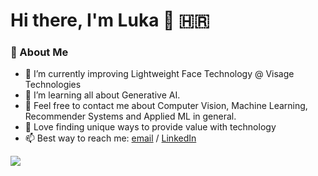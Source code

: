 # Hi there, I'm Luka 👋 🇭🇷
### 🌱 About Me
- 🔭 I’m currently improving Lightweight Face Technology @ Visage Technologies
- 🌱 I’m learning all about Generative AI.
- 💬 Feel free to contact me about Computer Vision, Machine Learning, Recommender Systems and Applied ML in general.
- 💼 Love finding unique ways to provide value with technology
- 📫 Best way to reach me: [email](mailto:pavluka6@gmail.com) / [LinkedIn](https://www.linkedin.com/in/lukapavlovic6/)

![](https://komarev.com/ghpvc/?username=pavluka6)

